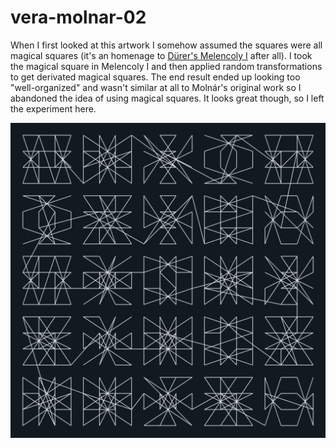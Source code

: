 # vera-molnar-02

When I first looked at this artwork I somehow assumed the squares were all magical squares (it's an homenage to [Dürer's Melencoly I](https://www.metmuseum.org/art/collection/search/336228) after all). I took the magical square in Melencoly I and then applied random transformations to get derivated magical squares. The end result ended up looking too "well-organized" and wasn't similar at all to Molnár's original work so I abandoned the idea of using magical squares. It looks great though, so I left the experiment here.

<img src="docs/demo.gif" width="512" />